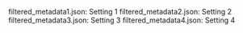 filtered_metadata1.json: Setting 1
filtered_metadata2.json: Setting 2
filtered_metadata3.json: Setting 3
filtered_metadata4.json: Setting 4
